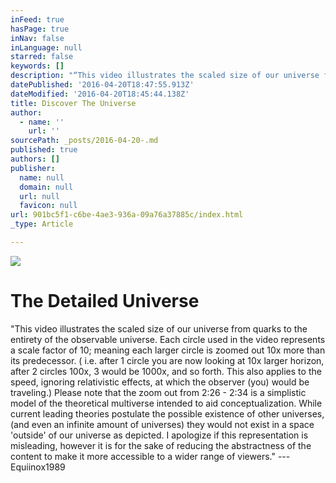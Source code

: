 ```yaml
---
inFeed: true
hasPage: true
inNav: false
inLanguage: null
starred: false
keywords: []
description: "“This video illustrates the scaled size of our universe from quarks to the entirety of the observable universe. Each circle used in the video represents a scale factor of 10; meaning each larger circle is zoomed out 10x more than its predecessor. ( i.e. after 1 circle you are now looking at 10x larger horizon, after 2 circles 100x, 3 would be 1000x, and so forth. This also applies to the speed, ignoring relativistic effects, at which the observer (you) would be traveling.) Please note that the zoom out from 2:26 - 2:34 is a simplistic model of the theoretical multiverse intended to aid conceptualization. While current leading theories postulate the possible existence of other universes, (and even an infinite amount of universes) they would not exist in a space 'outside' of our universe as depicted. I apologize if this representation is misleading, however it is for the sake of reducing the abstractness of the content to make it more accessible to a wider range of viewers.” — Equiinox1989"
datePublished: '2016-04-20T18:47:55.913Z'
dateModified: '2016-04-20T18:45:44.138Z'
title: Discover The Universe
author:
  - name: ''
    url: ''
sourcePath: _posts/2016-04-20-.md
published: true
authors: []
publisher:
  name: null
  domain: null
  url: null
  favicon: null
url: 901bc5f1-c6be-4ae3-936a-09a76a37885c/index.html
_type: Article

---
```

![](https://the-grid-user-content.s3-us-west-2.amazonaws.com/b2be4409-09e4-4564-ae20-92b77a1b1b90.jpg)

# The Detailed Universe

"This video illustrates the scaled size of our universe from quarks to the entirety of the observable universe. Each circle used in the video represents a scale factor of 10; meaning each larger circle is zoomed out 10x more than its predecessor. ( i.e. after 1 circle you are now looking at 10x larger horizon, after 2 circles 100x, 3 would be 1000x, and so forth. This also applies to the speed, ignoring relativistic effects, at which the observer (you) would be traveling.) Please note that the zoom out from 2:26 - 2:34 is a simplistic model of the theoretical multiverse intended to aid conceptualization. While current leading theories postulate the possible existence of other universes, (and even an infinite amount of universes) they would not exist in a space 'outside' of our universe as depicted. I apologize if this representation is misleading, however it is for the sake of reducing the abstractness of the content to make it more accessible to a wider range of viewers." --- Equiinox1989